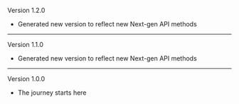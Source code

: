 Version 1.2.0

- Generated new version to reflect new Next-gen API methods

----------------------------

Version 1.1.0

- Generated new version to reflect new Next-gen API methods

----------------------------

Version 1.0.0

- The journey starts here
